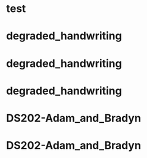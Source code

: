 # test
# degraded_handwriting
# degraded_handwriting
# degraded_handwriting
# DS202-Adam_and_Bradyn
# DS202-Adam_and_Bradyn
